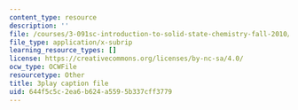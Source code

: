 ```yaml
---
content_type: resource
description: ''
file: /courses/3-091sc-introduction-to-solid-state-chemistry-fall-2010/644f5c5c2ea6b624a5595b337cff3779_zOOQALT2uu8.srt
file_type: application/x-subrip
learning_resource_types: []
license: https://creativecommons.org/licenses/by-nc-sa/4.0/
ocw_type: OCWFile
resourcetype: Other
title: 3play caption file
uid: 644f5c5c-2ea6-b624-a559-5b337cff3779
---
```


